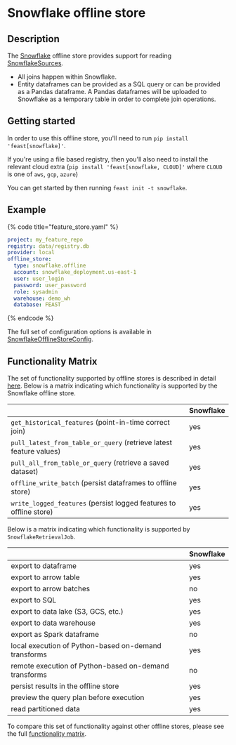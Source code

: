 # Snowflake offline store

## Description

The [Snowflake](https://trial.snowflake.com) offline store provides support for reading [SnowflakeSources](../data-sources/snowflake.md).
* All joins happen within Snowflake.
* Entity dataframes can be provided as a SQL query or can be provided as a Pandas dataframe. A Pandas dataframes will be uploaded to Snowflake as a temporary table in order to complete join operations.

## Getting started
In order to use this offline store, you'll need to run `pip install 'feast[snowflake]'`. 

If you're using a file based registry, then you'll also need to install the relevant cloud extra (`pip install 'feast[snowflake, CLOUD]'` where `CLOUD` is one of `aws`, `gcp`, `azure`)

You can get started by then running `feast init -t snowflake`.

## Example

{% code title="feature_store.yaml" %}
```yaml
project: my_feature_repo
registry: data/registry.db
provider: local
offline_store:
  type: snowflake.offline
  account: snowflake_deployment.us-east-1
  user: user_login
  password: user_password
  role: sysadmin
  warehouse: demo_wh
  database: FEAST
```
{% endcode %}

The full set of configuration options is available in [SnowflakeOfflineStoreConfig](https://rtd.feast.dev/en/latest/#feast.infra.offline_stores.snowflake.SnowflakeOfflineStoreConfig).

## Functionality Matrix

The set of functionality supported by offline stores is described in detail [here](overview.md#functionality).
Below is a matrix indicating which functionality is supported by the Snowflake offline store.

|                                                                    | Snowflake |
| :----------------------------------------------------------------- | :-------- |
| `get_historical_features` (point-in-time correct join)             | yes       |
| `pull_latest_from_table_or_query` (retrieve latest feature values) | yes       |
| `pull_all_from_table_or_query` (retrieve a saved dataset)          | yes       |
| `offline_write_batch` (persist dataframes to offline store)        | yes       |
| `write_logged_features` (persist logged features to offline store) | yes       |

Below is a matrix indicating which functionality is supported by `SnowflakeRetrievalJob`.

|                                                       | Snowflake |
| ----------------------------------------------------- | --------- |
| export to dataframe                                   | yes       |
| export to arrow table                                 | yes       |
| export to arrow batches                               | no        |
| export to SQL                                         | yes       |
| export to data lake (S3, GCS, etc.)                   | yes       |
| export to data warehouse                              | yes       |
| export as Spark dataframe                             | no        |
| local execution of Python-based on-demand transforms  | yes       |
| remote execution of Python-based on-demand transforms | no        |
| persist results in the offline store                  | yes       |
| preview the query plan before execution               | yes       |
| read partitioned data                                 | yes       |

To compare this set of functionality against other offline stores, please see the full [functionality matrix](overview.md#functionality-matrix).
